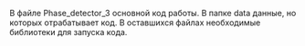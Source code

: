 В файле Phase_detector_3 основной код работы. В папке data данные, но которых отрабатывает код. В оставшихся файлах необходимые библиотеки для запуска кода.
